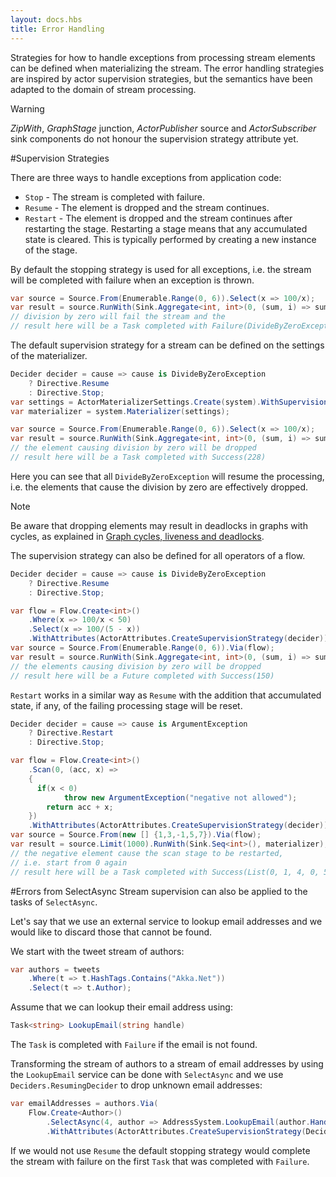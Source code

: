 ```yaml
---
layout: docs.hbs
title: Error Handling
---
```


Strategies for how to handle exceptions from processing stream elements can be defined when
materializing the stream. The error handling strategies are inspired by actor supervision
strategies, but the semantics have been adapted to the domain of stream processing.

> [!WARNING]
> *ZipWith*, *GraphStage* junction, *ActorPublisher* source and *ActorSubscriber* sink 
components do not honour the supervision strategy attribute yet.

#Supervision Strategies

There are three ways to handle exceptions from application code:

* ``Stop`` - The stream is completed with failure.
* ``Resume`` - The element is dropped and the stream continues.
* ``Restart`` - The element is dropped and the stream continues after restarting the stage.
  Restarting a stage means that any accumulated state is cleared. This is typically
  performed by creating a new instance of the stage.

By default the stopping strategy is used for all exceptions, i.e. the stream will be completed with
failure when an exception is thrown.

```csharp
var source = Source.From(Enumerable.Range(0, 6)).Select(x => 100/x);
var result = source.RunWith(Sink.Aggregate<int, int>(0, (sum, i) => sum + i), materializer);
// division by zero will fail the stream and the
// result here will be a Task completed with Failure(DivideByZeroException)
```

The default supervision strategy for a stream can be defined on the settings of the materializer.

```csharp
Decider decider = cause => cause is DivideByZeroException
    ? Directive.Resume
    : Directive.Stop;
var settings = ActorMaterializerSettings.Create(system).WithSupervisionStrategy(decider);
var materializer = system.Materializer(settings);

var source = Source.From(Enumerable.Range(0, 6)).Select(x => 100/x);
var result = source.RunWith(Sink.Aggregate<int, int>(0, (sum, i) => sum + i), materializer);
// the element causing division by zero will be dropped
// result here will be a Task completed with Success(228)
```

Here you can see that all ``DivideByZeroException`` will resume the processing, i.e. the
elements that cause the division by zero are effectively dropped.

> [!NOTE]
> Be aware that dropping elements may result in deadlocks in graphs with cycles, as explained in [Graph cycles, liveness and deadlocks](workingwithgraphs#graph-cycles-liveness-and-deadlocks).

The supervision strategy can also be defined for all operators of a flow.

```csharp
Decider decider = cause => cause is DivideByZeroException
    ? Directive.Resume
    : Directive.Stop;

var flow = Flow.Create<int>()
    .Where(x => 100/x < 50)
    .Select(x => 100/(5 - x))
    .WithAttributes(ActorAttributes.CreateSupervisionStrategy(decider));
var source = Source.From(Enumerable.Range(0, 6)).Via(flow);
var result = source.RunWith(Sink.Aggregate<int, int>(0, (sum, i) => sum + i), materializer);
// the elements causing division by zero will be dropped
// result here will be a Future completed with Success(150)
```

``Restart`` works in a similar way as ``Resume`` with the addition that accumulated state,
if any, of the failing processing stage will be reset.

```csharp
Decider decider = cause => cause is ArgumentException
    ? Directive.Restart
    : Directive.Stop;

var flow = Flow.Create<int>()
    .Scan(0, (acc, x) =>
    {
      if(x < 0)
            throw new ArgumentException("negative not allowed");
        return acc + x;
    })
    .WithAttributes(ActorAttributes.CreateSupervisionStrategy(decider));
var source = Source.From(new [] {1,3,-1,5,7}).Via(flow);
var result = source.Limit(1000).RunWith(Sink.Seq<int>(), materializer);
// the negative element cause the scan stage to be restarted,
// i.e. start from 0 again
// result here will be a Task completed with Success(List(0, 1, 4, 0, 5, 12))
```

#Errors from SelectAsync
Stream supervision can also be applied to the tasks of ``SelectAsync``.

Let's say that we use an external service to lookup email addresses and we would like to
discard those that cannot be found.

We start with the tweet stream of authors:

```csharp
var authors = tweets
    .Where(t => t.HashTags.Contains("Akka.Net"))
    .Select(t => t.Author);
```

Assume that we can lookup their email address using:

```csharp
Task<string> LookupEmail(string handle)
```

The ``Task`` is completed with ``Failure`` if the email is not found.

Transforming the stream of authors to a stream of email addresses by using the ``LookupEmail``
service can be done with ``SelectAsync`` and we use ``Deciders.ResumingDecider`` to drop
unknown email addresses:

```csharp
var emailAddresses = authors.Via(
    Flow.Create<Author>()
        .SelectAsync(4, author => AddressSystem.LookupEmail(author.Handle))
        .WithAttributes(ActorAttributes.CreateSupervisionStrategy(Deciders.ResumingDecider)));
```

If we would not use ``Resume`` the default stopping strategy would complete the stream
with failure on the first ``Task`` that was completed with ``Failure``.
